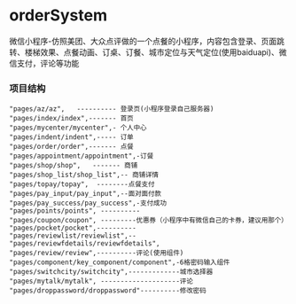 # orderSystem
微信小程序-仿照美团、大众点评做的一个点餐的小程序，内容包含登录、页面跳转、楼梯效果、点餐动画、订桌、订餐、城市定位与天气定位(使用baiduapi)、微信支付，评论等功能
### 项目结构
    "pages/az/az",   ---------- 登录页(小程序登录自己服务器)
    "pages/index/index",------- 首页
    "pages/mycenter/mycenter",- 个人中心
    "pages/indent/indent",----- 订单
    "pages/order/order",------- 点餐
    "pages/appointment/appointment",-订餐
    "pages/shop/shop",   ------- 商铺
    "pages/shop_list/shop_list",-- 商铺详情
    "pages/topay/topay",  --------点餐支付
    "pages/pay_input/pay_input",--面对面付款
    "pages/pay_success/pay_success",-支付成功
    "pages/points/points", ---------- 
    "pages/coupon/coupon", ---------优惠券（小程序中有微信自己的卡券，建议用那个）
    "pages/pocket/pocket",----------
    "pages/reviewlist/reviewlist",--
    "pages/reviewfdetails/reviewfdetails",
    "pages/review/review",----------评论(使用组件)
    "pages/component/key_component/component",-6格密码输入组件
    "pages/switchcity/switchcity",-------------城市选择器
    "pages/mytalk/mytalk", --------------------评论
    "pages/droppassword/droppassword"----------修改密码
